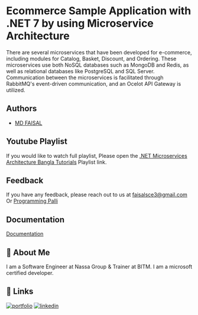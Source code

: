# Ecommerce Sample Application with .NET 7 by using Microservice Architecture

There are several microservices that have been developed for e-commerce, including modules for Catalog, Basket, Discount, and Ordering. These microservices use both NoSQL databases such as MongoDB and Redis, as well as relational databases like PostgreSQL and SQL Server. Communication between the microservices is facilitated through RabbitMQ's event-driven communication, and an Ocelot API Gateway is utilized.


## Authors

- [MD FAISAL](https://faisalcse1.gitlab.io/home)

## Youtube Playlist

If you would like to watch full playlist, Please open the [.NET Microservices Architecture Bangla Tutorials](https://www.youtube.com/watch?v=G-zu-loz4qI&list=PLqCbg_KAOnCfGhU8iK-a-jyuQfvM-i1w7) Playlist link.

## Feedback

If you have any feedback, please reach out to us at faisalsce3@gmail.com
Or
[Programming Palli](https://www.facebook.com/programmingpalli)


## Documentation

[Documentation](https://linktodocumentation)


## 🚀 About Me
I am a Software Engineer at Nassa Group & Trainer at BITM. I am a microsoft certified developer.


## 🔗 Links
[![portfolio](https://img.shields.io/badge/my_portfolio-000?style=for-the-badge&logo=ko-fi&logoColor=white)](https://faisalcse1.gitlab.io/home)
[![linkedin](https://img.shields.io/badge/linkedin-0A66C2?style=for-the-badge&logo=linkedin&logoColor=white)](https://www.linkedin.com/in/mdfaisal-2)

